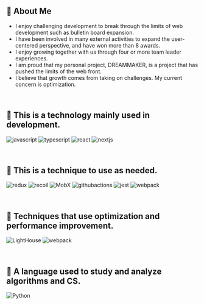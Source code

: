 ## 🔗 About Me
- I enjoy challenging development to break through the limits of web development such as bulletin board expansion.
- I have been involved in many external activities to expand the user-centered perspective, and have won more than 8 awards.
- I enjoy growing together with us through four or more team leader experiences.
- I am proud that my personal project, DREAMMAKER, is a project that has pushed the limits of the web front.
- I believe that growth comes from taking on challenges. My current concern is optimization.

</br>

## 🔗 This is a technology mainly used in development.
![javascript](https://img.shields.io/badge/javascript-000000.svg?&style=for-the-badge&logo=javascript&logoColor=white)
![typescript](https://img.shields.io/badge/typescript-000000.svg?&style=for-the-badge&logo=typescript&logoColor=white)
![react](https://img.shields.io/badge/react-000000.svg?&style=for-the-badge&logo=react&logoColor=white)
![nextjs](https://img.shields.io/badge/next.js-000000.svg?&style=for-the-badge&logo=nextdotjs&logoColor=white)

</br>

## 🔗 This is a technique to use as needed.
![redux](https://img.shields.io/badge/redux-000000.svg?&style=for-the-badge&logo=redux&logoColor=white)
![recoil](https://img.shields.io/badge/recoil-000000.svg?&style=for-the-badge&logo=recoil&logoColor=white)
![MobX](https://img.shields.io/badge/MobX-000000.svg?&style=for-the-badge&logo=MobX&logoColor=white)
![githubactions](https://img.shields.io/badge/githubactions-000000.svg?&style=for-the-badge&logo=githubactions&logoColor=white)
![jest](https://img.shields.io/badge/jest-000000.svg?&style=for-the-badge&logo=jest&logoColor=white)
![webpack](https://img.shields.io/badge/webpack-000000.svg?&style=for-the-badge&logo=webpack&logoColor=white)

</br>

## 🔗 Techniques that use optimization and performance improvement.
![LightHouse](https://img.shields.io/badge/lighthouse-000000.svg?&style=for-the-badge&logo=lighthouse&logoColor=white)
![webpack](https://img.shields.io/badge/webpack-000000.svg?&style=for-the-badge&logo=webpack&logoColor=white)

</br>

## 🔗 A language used to study and analyze algorithms and CS.
![Python](https://img.shields.io/badge/Python-000000.svg?&style=for-the-badge&logo=Python&logoColor=white)

</br>

